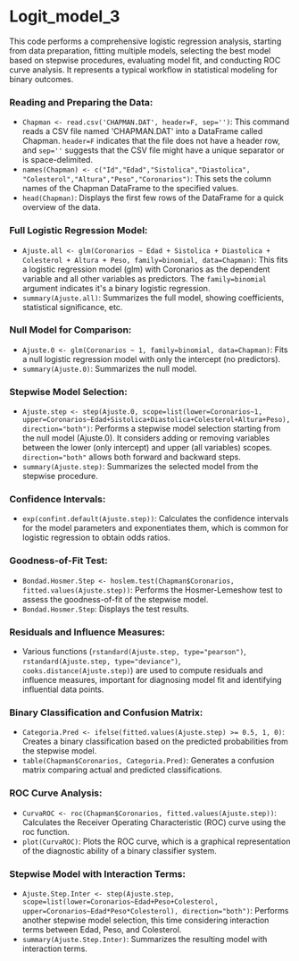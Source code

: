 # Logit_model_3

This code performs a comprehensive logistic regression analysis, starting from data preparation, fitting multiple models, selecting the best model based on stepwise procedures, evaluating model fit, and conducting ROC curve analysis. It represents a typical workflow in statistical modeling for binary outcomes.

### Reading and Preparing the Data:

- `Chapman <- read.csv('CHAPMAN.DAT', header=F, sep='')`: This command reads a CSV file named 'CHAPMAN.DAT' into a DataFrame called Chapman. `header=F` indicates that the file does not have a header row, and `sep=''` suggests that the CSV file might have a unique separator or is space-delimited.
- `names(Chapman) <- c("Id","Edad","Sistolica","Diastolica", "Colesterol","Altura","Peso","Coronarios")`: This sets the column names of the Chapman DataFrame to the specified values.
- `head(Chapman)`: Displays the first few rows of the DataFrame for a quick overview of the data.

### Full Logistic Regression Model:

- `Ajuste.all <- glm(Coronarios ~ Edad + Sistolica + Diastolica + Colesterol + Altura + Peso, family=binomial, data=Chapman)`: This fits a logistic regression model (glm) with Coronarios as the dependent variable and all other variables as predictors. The `family=binomial` argument indicates it's a binary logistic regression.
- `summary(Ajuste.all)`: Summarizes the full model, showing coefficients, statistical significance, etc.

### Null Model for Comparison:

- `Ajuste.0 <- glm(Coronarios ~ 1, family=binomial, data=Chapman)`: Fits a null logistic regression model with only the intercept (no predictors).
- `summary(Ajuste.0)`: Summarizes the null model.

### Stepwise Model Selection:

- `Ajuste.step <- step(Ajuste.0, scope=list(lower=Coronarios~1, upper=Coronarios~Edad+Sistolica+Diastolica+Colesterol+Altura+Peso), direction="both")`: Performs a stepwise model selection starting from the null model (Ajuste.0). It considers adding or removing variables between the lower (only intercept) and upper (all variables) scopes. `direction="both"` allows both forward and backward steps.
- `summary(Ajuste.step)`: Summarizes the selected model from the stepwise procedure.

### Confidence Intervals:

- `exp(confint.default(Ajuste.step))`: Calculates the confidence intervals for the model parameters and exponentiates them, which is common for logistic regression to obtain odds ratios.

### Goodness-of-Fit Test:

- `Bondad.Hosmer.Step <- hoslem.test(Chapman$Coronarios, fitted.values(Ajuste.step))`: Performs the Hosmer-Lemeshow test to assess the goodness-of-fit of the stepwise model.
- `Bondad.Hosmer.Step`: Displays the test results.

### Residuals and Influence Measures:

- Various functions (`rstandard(Ajuste.step, type="pearson")`, `rstandard(Ajuste.step, type="deviance")`, `cooks.distance(Ajuste.step)`) are used to compute residuals and influence measures, important for diagnosing model fit and identifying influential data points.

### Binary Classification and Confusion Matrix:

- `Categoria.Pred <- ifelse(fitted.values(Ajuste.step) >= 0.5, 1, 0)`: Creates a binary classification based on the predicted probabilities from the stepwise model.
- `table(Chapman$Coronarios, Categoria.Pred)`: Generates a confusion matrix comparing actual and predicted classifications.

### ROC Curve Analysis:

- `CurvaROC <- roc(Chapman$Coronarios, fitted.values(Ajuste.step))`: Calculates the Receiver Operating Characteristic (ROC) curve using the roc function.
- `plot(CurvaROC)`: Plots the ROC curve, which is a graphical representation of the diagnostic ability of a binary classifier system.

### Stepwise Model with Interaction Terms:

- `Ajuste.Step.Inter <- step(Ajuste.step, scope=list(lower=Coronarios~Edad+Peso+Colesterol, upper=Coronarios~Edad*Peso*Colesterol), direction="both")`: Performs another stepwise model selection, this time considering interaction terms between Edad, Peso, and Colesterol.
- `summary(Ajuste.Step.Inter)`: Summarizes the resulting model with interaction terms.

